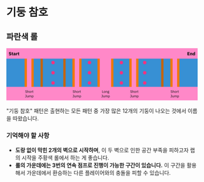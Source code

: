 # 기둥 참호

## 파란색 롤

![Pillar Trench Blue](../images/rolls/pillar-trench-blue-annotated.jpg)

"기둥 참호" 패턴은 출현하는 모든 패턴 중 가장 많은 12개의 기둥이 나오는 것에서 이름을 따왔습니다.

### 기억해야 할 사항

* **도랑 없이 막힌 2개의 벽으로 시작하며**, 이 두 벽으로 인한 공간 부족을 피하고자 랩의 시작을 주황색 롤에서 하는 게 좋습니다.
* **롤의 가운데에는 3번의 연속 점프로 진행이 가능한 구간이 있습니다.** 이 구간을 활용해서 가운데에서 환승하는 다른 플레이어와의 충돌을 피할 수 있습니다.
